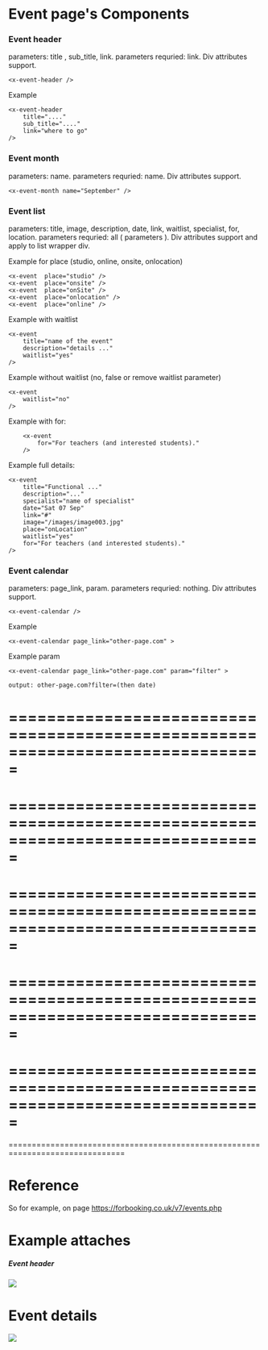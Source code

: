 #  Event page's Components

### Event header 

parameters: title , sub_title, link.
parameters requried: link.
Div attributes support. 

    <x-event-header />

Example 

    <x-event-header 
        title="...."
        sub_title="...."
        link="where to go"
    />


### Event month

parameters: name.
parameters requried: name.
Div attributes support. 

    <x-event-month name="September" />


### Event list

parameters: title, image, description, date, link, waitlist, specialist, for, location.
parameters requried: all ( parameters ).
Div attributes support and apply to list wrapper div. 

Example for place (studio, online, onsite, onlocation) 
    
    <x-event  place="studio" />
    <x-event  place="onsite" />
    <x-event  place="onSite" />
    <x-event  place="onlocation" />
    <x-event  place="online" />

Example with waitlist 
    
    <x-event 
        title="name of the event"
        description="details ..."
        waitlist="yes"
    />

Example without waitlist  (no, false or remove waitlist parameter)
    
    <x-event 
        waitlist="no"
    />

Example with for:

        <x-event 
            for="For teachers (and interested students)."                
        />

Example full details:

    <x-event 
        title="Functional ..."
        description="..."
        specialist="name of specialist" 
        date="Sat 07 Sep" 
        link="#" 
        image="/images/image003.jpg" 
        place="onLocation"
        waitlist="yes"
        for="For teachers (and interested students)."
    />

### Event calendar
parameters: page_link, param.
parameters requried: nothing.
Div attributes support. 

    <x-event-calendar />

Example 

    <x-event-calendar page_link="other-page.com" >

Example param

    <x-event-calendar page_link="other-page.com" param="filter" >

    output: other-page.com?filter=(then date)


===============================================================================
===============================================================================
===============================================================================
===============================================================================
===============================================================================
===============================================================================
===============================================================================
===============================================================================
===============================================================================
===============================================================================
===============================================================================

# Reference

So for example, on page https://forbooking.co.uk/v7/events.php


# Example attaches
##### Event header
![](https://fiverr-res.cloudinary.com/image/upload/f_auto,q_auto/v1/secured-attachments/messaging_message/attachment/0c419fb1ca83d9c1e8997a128015809e-1724955072950/Events-head.png?__cld_token__=exp=1725138300~hmac=4110b09cd99b4dc9bd750ea19b0d1407e844aa7ca0ad386c05e27bc68ab8ea83)

# Event details

![](https://fiverr-res.cloudinary.com/image/upload/f_auto,q_auto/v1/secured-attachments/messaging_message/attachment/0c419fb1ca83d9c1e8997a128015809e-1724955072967/Event.png?__cld_token__=exp=1725138300~hmac=15b2243940c9af9afe0d38de27a8b69d9fc8dfcd0aef64d7bbea44d086c69b98)